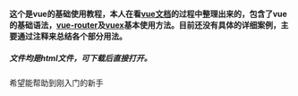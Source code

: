 #### 这个是vue的基础使用教程，本人在看[vue文档](https://cn.vuejs.org/ "vue")的过程中整理出来的，包含了vue的基础语法，[vue-router](https://router.vuejs.org/zh/ "vue-router")及[vuex](https://vuex.vuejs.org/zh/ "vuex")基本使用方法。目前还没有具体的详细案例，主要通过注释来总结各个部分用法。

##### 文件均是html文件，可下载后直接打开。

希望能帮助到刚入门的新手
